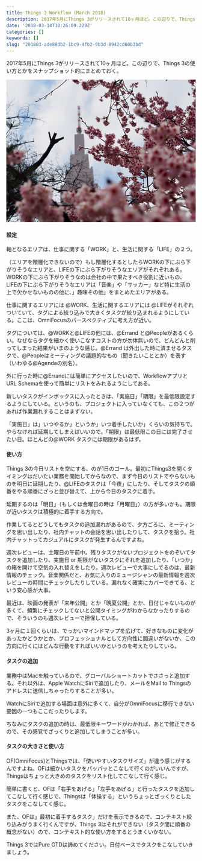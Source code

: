 ```yaml
---
title: Things 3 Workflow (March 2018)
description: 2017年5月にThings 3がリリースされて10ヶ月ほど。この辺りで、Things 3の使い方とかをスナップショット的にまとめておく。
date: '2018-03-14T10:26:09.229Z'
categories: []
keywords: []
slug: "201803-ade88db2-1bc9-4fb2-9b3d-8942cd60b3bd"
---
```

2017年5月にThings 3がリリースされて10ヶ月ほど。この辺りで、Things 3の使い方とかをスナップショット的にまとめておく。

![](1__zmihw7WWCWMqxKHxFb7DiA__2x.jpeg)

#### 設定

軸となるエリアは、仕事に関する「WORK」と、生活に関する「LIFE」の２つ。

（エリアを階層化できないので）もし階層化するとしたらWORKの下にぶら下がりそうなエリアと、LIFEの下にぶら下がりそうなエリアがそれぞれある。WORKの下にぶら下がりそうなのは会社の中で果たすべき役割に近いもの、LIFEの下にぶら下がりそうなエリアは「音楽」や「サッカー」など特に生活の上で欠かせないものの他に、」趣味その他」をまとめたエリアがある。

仕事に関するエリアには @WORK、生活に関するエリアには @LIFEがそれぞれついていて、タグによる絞り込みで大きくタスクが絞り込まれるようにしている。ここは、OmniFocusのパースペクティブに考え方が近い。

タグについては、@WORKと@LIFEの他には、@Errand と@Peopleがあるくらい。なぜならタグを細かく使いこなすコストの方が勿体無いので、どんどんと削ってしまった結果がいまのような感じ。@Errand は外出した時に済ませるタスクで、@Peopleはミーティングの議題的なもの（聞きたいこととか）を表す（いわゆる@Agendaの別名）。

外に行った時に@Errandには簡単にアクセスしたいので、WorkflowアプリとURL Schemaを使って簡単にリストをみれるようにしてある。

新しいタスクがインボックスに入ったときは、「実施日」「期限」を最低限設定するようにしている。というのも、プロジェクトに入っていなくても、この２つがあれば作業漏れすることはまずない。

「実施日」は」いつやるか」というか」いつ着手したいか」くらいの気持ちで。やらなければ延期してしまえばいいので。「期限」は最低限この日には完了させたい日。ほとんどの@WORK タスクには期限があるはず。

#### 使い方

Things 3の今日リストを空にする、のが1日のゴール。最初にThings3を開くタイミングはだいたい業務を開始してからなので、まず今日のリストでやらないものを明日に延期したり、@LIFEのタスクは「今夜」にしたり、そしてタスクの順番をやる順番にざっと並び替えて、上から今日のタスクに着手。

延期するのは「明日」（もしくは金曜日の時は「月曜日」）の方が多いかも。期限が近いタスクは積極的に着手する方向で。

作業してるとどうしてもタスクの追加漏れがあるので、夕方ごろに、ミーティングを思い出したり、社内チャットの会話を思い出したりして、タスクを拾う。社内チャットってカジュアルにタスクが発生するんですよね。

週次レビューは、土曜日の午前中。残りタスクがないプロジェクトをのぞいてタスクを追加したり、実施日 or 期限がないタスクにそれを追加したり、「いつか」の箱を開けて空気の入れ替えをしたり。週次レビューで大事にしてるのは、最新情報のチェック。音楽関係だと、お気に入りのミュージシャンの最新情報を週次レビューの時間にチェックしたりしている。漏れなく確実にカバーできてる、という安心感が大事。

最近は、映画の発表が「来年公開」とか「晩夏公開」とか、日付じゃないものが多くて、頻繁にチェックしてないと公開タイミングがわからなかったりするので、そういうのも週次レビューで担保している。

3ヶ月に１回くらいは、でっかいマインドマップを広げて、好きなものに変化があったかどうかとか、プロフェッショナルとして方向性に間違いがないか、この方向に行くにはどんな行動をすればいいかというのを考えたりしている。

#### タスクの追加

業務中はMacを触っているので、グローバルショートカットでささっと追加する。それ以外は、Apple WatchにSiriで追加したり、メールをMail to Thingsのアドレスに送信しちゃったりすることが多い。

WatchにSiriで追加する場面は意外に多くて、自分がOmniFocusに移行できない要因の一つもここだったりします。

ちなみにタスクの追加の時は、最低限キーワードがわかれば、あとで修正できるので、その感覚でざっくりと追加してしまうことが多い。

#### タスクの大きさと使い方

OF(OmniFocus)とThingsでは、「使いやすいタスクサイズ」が違う感じがするんですよね。OFは細かいタスクをパッパッとこなして行くのがいいんですが、Thingsはちょっと大きめのタスクをリスト化してこなして行く感じ。

簡単に書くと、OFは「右手をあげる」「左手をあげる」と行ったタスクを追加してこなして行く感じで、Thingsは「体操する」というちょっとざっくりとしたタスクをこなしてく感じ。

また、OFは」最初に着手するタスク」だけを表示できるので、コンテキスト絞り込みがうまく行くんですが、Things 3はそれができない（タスク間に順番の概念がない）ので、コンテキスト的な使い方をするとうまくいかない。

Things 3ではPure GTDは諦めてください。日付ベースでタスクをこなしていきましょう。
